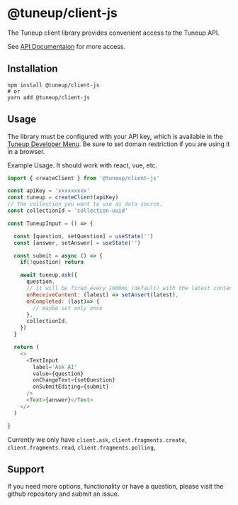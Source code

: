# @tuneup/client-js

The Tuneup client library provides convenient access to the Tuneup API.

See [API Documentaion](http://doc.tuneup.cc) for more access.

## Installation

```
npm install @tuneup/client-js
# or
yarn add @tuneup/client-js
```

## Usage

The library must be configured with your API key, which is available in the [Tuneup Developer Menu](https://tuneup.cc/developers). Be sure to set domain restriction if you are using it in a browser.

Example Usage. It should work with react, vue, etc.

```javascript
import { createClient } from '@tuneup/client-js'

const apiKey = 'xxxxxxxxx'
const tuneup = createClient(apiKey)
// the collection you want to use as data source.
const collectionId = 'collection-uuid'

const TuneupInput = () => {

  const [question, setQuestion] = useState('')
  const [answer, setAnswer] = useState('')

  const submit = async () => {
    if(!question) return

    await tuneup.ask({
      question,
      // it will be fired every 1000ms (default) with the latest content.
      onReceiveContent: (latest) => setAnsert(latest),
      onCompleted: (last)=> {
        // maybe set only once
      },
      collectionId,
    })
  }

  return (
    <>
      <TextInput
        label='Ask AI'
        value={question}
        onChangeText={setQuestion}
        onSubmitEditing={submit}
      />
      <Text>{answer}</Text>
    </>
  )

}
```

Currently we only have `client.ask`, `client.fragments.create`, `client.fragments.read`, `client.fragments.polling`,

## Support

If you need more options, functionality or have a question, please visit the github repository and submit an issue.

